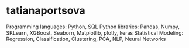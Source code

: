 # tatianaportsova

Programming languages: Python, SQL
Python libraries: Pandas, Numpy, SKLearn, XGBoost, Seaborn, Matplotlib, plotly, keras
Statistical Modeling: Regression, Classification, Clustering, PCA, NLP, Neural Networks
